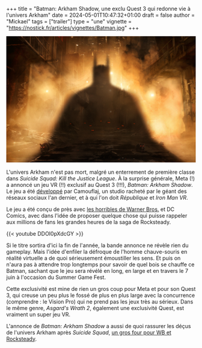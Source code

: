 +++
title = "Batman: Arkham Shadow, une exclu Quest 3 qui redonne vie à l'univers Arkham"
date = 2024-05-01T10:47:32+01:00
draft = false
author = "Mickael"
tags = ["trailer"]
type = "une"
vignette = "https://nostick.fr/articles/vignettes/Batman.jpg"
+++

![Batman: Arkham Shadow](Batman.jpg "Vous saviez que Batman c'est Bruce Wayne en vrai.")

L'univers Arkham n'est pas mort, malgré un enterrement de première classe dans *Suicide Squad: Kill the Justice League*. À la surprise générale, Meta (!) a annoncé un jeu VR (!!) exclusif au Quest 3 (!!!), *Batman: Arkham Shadow*. Le jeu a été [développé](https://www.camouflaj.com) par Camouflaj, un studio racheté par le géant des réseaux sociaux l'an dernier, et à qui l'on doit *République* et *Iron Man VR*.

Le jeu a été conçu de près avec [les horribles de Warner Bros.](https://nostick.fr/articles/2024/mars/warnerbros/) et DC Comics, avec dans l'idée de proposer quelque chose qui puisse rappeler aux millions de fans les grandes heures de la saga de Rocksteady. 

{{< youtube DDOI0pXdcGY >}} 

Si le titre sortira d'ici la fin de l'année, la bande annonce ne révèle rien du gameplay. Mais l'idée d'enfiler la défroque de l'homme chauve-souris en réalité virtuelle a de quoi sérieusement émoustiller les sens. Et puis on n'aura pas à attendre trop longtemps pour savoir de quel bois se chauffe ce Batman, sachant que le jeu sera révélé en long, en large et en travers le 7 juin à l'occasion du Summer Game Fest.

Cette exclusivité est mine de rien un gros coup pour Meta et pour son Quest 3, qui creuse un peu plus le fossé de plus en plus large avec la concurrence (comprendre : le Vision Pro) qui ne prend pas les jeux très au sérieux. Dans le même genre, *Asgard's Wrath 2*, également une exclusivité Quest, est vraiment un super jeu VR. 

L'annonce de *Batman: Arkham Shadow* a aussi de quoi rassurer les déçus de l'univers Arkham après *Suicide Squad*, [un gros four pour WB et Rocksteady](https://nostick.fr/articles/2024/mars/suicidesquad/).